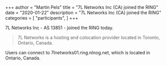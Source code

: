 +++
author = "Martin Pels"
title = "7L Networks Inc (CA) joined the RING"
date = "2020-01-22"
description = "7L Networks Inc (CA) joined the RING"
categories = [
    "participants",
]
+++

7L Networks Inc - AS 13851 - joined the RING today.

> 7L Networks is a hosting and colocation provider located in Toronto, Ontario, Canada.

Users can connect to 7lnetworks01.ring.nlnog.net, which is located in Ontario, Canada.

